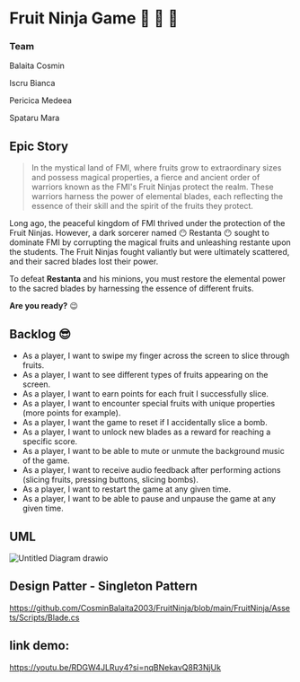 # Fruit Ninja Game :watermelon: :apple: :lemon:
### Team
Balaita Cosmin

Iscru Bianca

Pericica Medeea

Spataru Mara


## Epic Story
> In the mystical land of FMI, where fruits grow to extraordinary sizes and possess magical properties, a fierce and ancient order of warriors known as the FMI's Fruit Ninjas protect the realm. These warriors harness the power of elemental blades, each reflecting the essence of their skill and the spirit of the fruits they protect.

Long ago, the peaceful kingdom of FMI thrived under the protection of the Fruit Ninjas. However, a dark sorcerer named :no_mouth: Restanta :no_mouth: sought to dominate FMI by corrupting the magical fruits and unleashing restante upon the students. The Fruit Ninjas fought valiantly but were ultimately scattered, and their sacred blades lost their power.

To defeat **Restanta** and his minions, you must restore the elemental power to the sacred blades by harnessing the essence of different fruits. 

**Are you ready?** :wink: 

## Backlog :sunglasses:

- As a player, I want to swipe my finger across the screen to slice through  fruits.
- As a player, I want to see different types of fruits appearing on the screen.
- As a player, I want to earn points for each fruit I successfully slice.
- As a player, I want to encounter special fruits with unique properties (more points for example).
- As a player, I want the game to reset if I accidentally slice a bomb.
- As a player, I want to unlock new blades as a reward for reaching a specific score.
- As a player, I want to be able to mute or unmute the background music of the game.
- As a player, I want to receive audio feedback after performing actions (slicing fruits, pressing buttons, slicing bombs).
- As a player, I want to restart the game at any given time.
- As a player, I want to be able to pause and unpause the game at any given time.

## UML

![Untitled Diagram drawio](https://github.com/CosminBalaita2003/FruitNinja/assets/126869724/6ba9080d-2f03-4817-8bb8-bf2a17b30619)

## Design Patter - Singleton Pattern
https://github.com/CosminBalaita2003/FruitNinja/blob/main/FruitNinja/Assets/Scripts/Blade.cs

## link demo: 
https://youtu.be/RDGW4JLRuy4?si=nqBNekavQ8R3NjUk

